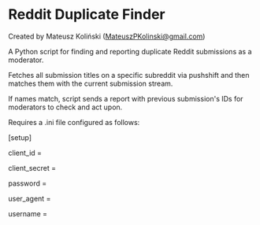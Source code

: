 # Reddit Duplicate Finder
Created by Mateusz Koliński (MateuszPKolinski@gmail.com)

A Python script for finding and reporting duplicate Reddit submissions as a moderator.

Fetches all submission titles on a specific subreddit via pushshift and then matches them with the current submission stream.

If names match, script sends a report with previous submission's IDs for moderators to check and act upon.

Requires a .ini file configured as follows:

[setup]

client_id = 

client_secret = 

password = 

user_agent = 

username = 
